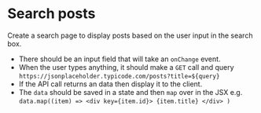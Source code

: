 # Search posts

Create a search page to display posts based on the user input in the search box.

- There should be an input field that will take an `onChange` event. 
- When the user types anything, it should make a `GET` call and query `https://jsonplaceholder.typicode.com/posts?title=${query}` 
- If the API call returns an data then display it to the client.
- The `data` should be saved in a state and then `map` over in the JSX e.g. `data.map((item) => <div key={item.id}> {item.title} </div> )`
